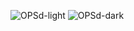 ![OPSd-light](https://www-opsd-io.s3.eu-central-1.amazonaws.com/brand_v2/OPSd-logo-m-light-trn.svg#gh-light-mode-only)
![OPSd-dark](https://www-opsd-io.s3.eu-central-1.amazonaws.com/brand_v2/OPSd-logo-m-grey-trn.svg#gh-dark-mode-only)
